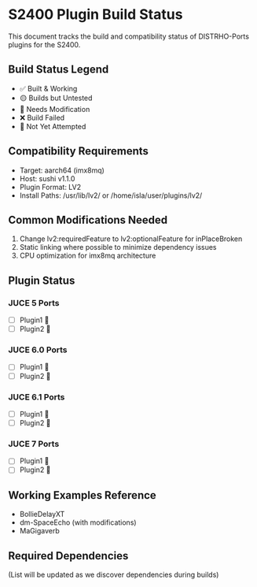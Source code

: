 # S2400 Plugin Build Status

This document tracks the build and compatibility status of DISTRHO-Ports plugins for the S2400.

## Build Status Legend
- ✅ Built & Working
- 🟡 Builds but Untested
- 🔧 Needs Modification
- ❌ Build Failed
- 📝 Not Yet Attempted

## Compatibility Requirements
- Target: aarch64 (imx8mq)
- Host: sushi v1.1.0
- Plugin Format: LV2
- Install Paths: /usr/lib/lv2/ or /home/isla/user/plugins/lv2/

## Common Modifications Needed
1. Change lv2:requiredFeature to lv2:optionalFeature for inPlaceBroken
2. Static linking where possible to minimize dependency issues
3. CPU optimization for imx8mq architecture

## Plugin Status

### JUCE 5 Ports
- [ ] Plugin1 📝
- [ ] Plugin2 📝

### JUCE 6.0 Ports
- [ ] Plugin1 📝
- [ ] Plugin2 📝

### JUCE 6.1 Ports
- [ ] Plugin1 📝
- [ ] Plugin2 📝

### JUCE 7 Ports
- [ ] Plugin1 📝
- [ ] Plugin2 📝

## Working Examples Reference
- BollieDelayXT
- dm-SpaceEcho (with modifications)
- MaGigaverb

## Required Dependencies
(List will be updated as we discover dependencies during builds)